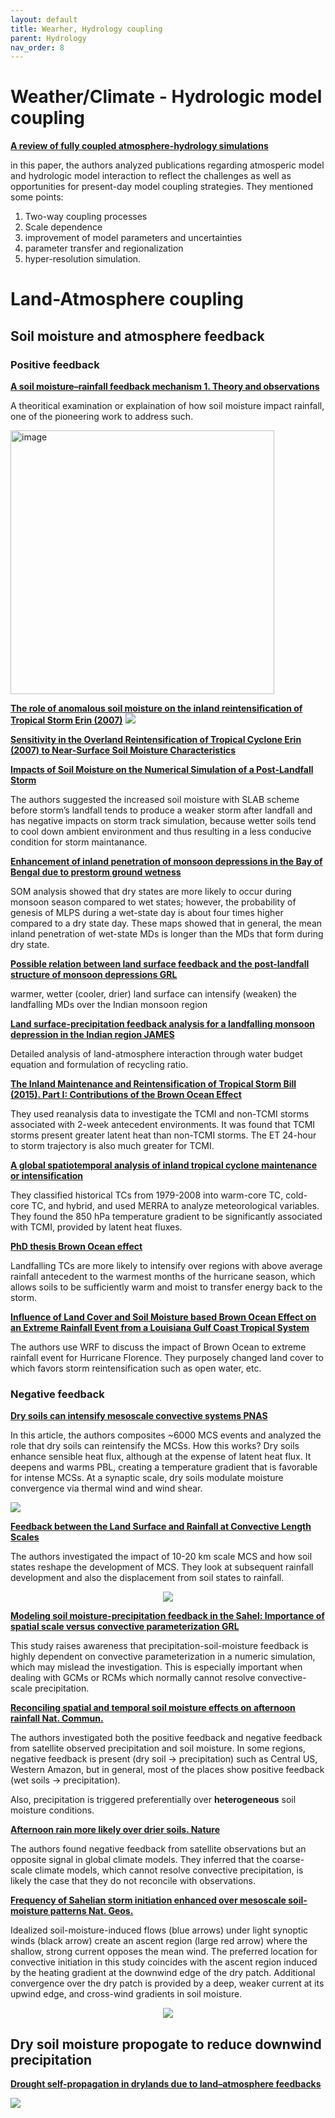 ```yaml
---
layout: default
title: Wearher, Hydrology coupling
parent: Hydrology
nav_order: 8
---
```


# Weather/Climate - Hydrologic model coupling

__[A review of fully coupled atmosphere-hydrology simulations](https://link.springer.com/article/10.1007/s11442-019-1610-5)__

in this paper, the authors analyzed publications regarding atmosperic model and hydrologic model interaction to reflect the challenges as well as opportunities for present-day model coupling strategies. They mentioned some points:

1. Two-way coupling processes
2. Scale dependence
3. improvement of model parameters and uncertainties
4. parameter transfer and regionalization
5. hyper-resolution simulation.

# Land-Atmosphere coupling

## Soil moisture and atmosphere feedback

### Positive feedback

__[A soil moisture–rainfall feedback mechanism 1. Theory and observations](https://agupubs.onlinelibrary.wiley.com/doi/10.1029/97WR03499)__

A theoritical examination or explaination of how soil moisture impact rainfall, one of the pioneering work to address such.

<img width="422" alt="image" src="https://user-images.githubusercontent.com/31950869/162550250-e98f599c-b5c6-461f-914e-0ec3badfc9ac.png">




__[The role of anomalous soil moisture on the inland reintensification of Tropical Storm Erin (2007)](https://link.springer.com/article/10.1007/s11069-011-9966-6)__
<img src="https://media.springernature.com/full/springer-static/image/art%3A10.1007%2Fs11069-011-9966-6/MediaObjects/11069_2011_9966_Fig9_HTML.gif?as=webp">

__[Sensitivity in the Overland Reintensification of Tropical Cyclone Erin (2007) to Near-Surface Soil Moisture Characteristics](https://journals.ametsoc.org/view/journals/mwre/139/12/2011mwr3593.1.xml)__

__[Impacts of Soil Moisture on the Numerical Simulation of a Post-Landfall Storm](https://link.springer.com/article/10.1007%2Fs13351-019-8002-8)__

The authors suggested the increased soil moisture with SLAB scheme before storm’s landfall tends to produce a weaker storm after landfall and has negative impacts on storm track simulation, because wetter soils tend to cool down ambient environment and thus resulting in a less conducive condition for storm maintanance.

__[Enhancement of inland penetration of monsoon depressions in the Bay of Bengal due to prestorm ground wetness](https://agupubs.onlinelibrary.wiley.com/doi/full/10.1002/wrcr.20301)__

SOM analysis showed that dry states are more likely to occur during monsoon season compared to wet states; however, the probability of genesis of MLPS during a wet-state day is about four times higher compared to a dry state day. These maps showed that in general, the mean inland penetration of wet-state MDs is longer than the MDs that form during dry state.

__[Possible relation between land surface feedback and the post-landfall structure of monsoon depressions GRL](https://agupubs.onlinelibrary.wiley.com/doi/full/10.1029/2009GL037781)__

warmer, wetter (cooler, drier) land surface can intensify (weaken) the landfalling MDs over the Indian monsoon region

__[Land surface-precipitation feedback analysis for a landfalling monsoon depression in the Indian region JAMES](https://agupubs.onlinelibrary.wiley.com/doi/full/10.1002/2016MS000829)__

Detailed analysis of land-atmosphere interaction through water budget equation and formulation of recycling ratio.


__[The Inland Maintenance and Reintensification of Tropical Storm Bill (2015). Part I: Contributions of the Brown Ocean Effect](https://journals.ametsoc.org/view/journals/hydr/22/10/JHM-D-20-0150.1.xml#bib1)__

They used reanalysis data to investigate the TCMI and non-TCMI storms associated with 2-week antecedent environments. It was found that TCMI storms present greater latent heat than non-TCMI storms. The ET 24-hour to storm trajectory is also much greater for TCMI.

__[A global spatiotemporal analysis of inland tropical cyclone maintenance or intensification](https://rmets.onlinelibrary.wiley.com/doi/10.1002/joc.3693)__

They classified historical TCs from 1979-2008 into warm-core TC, cold-core TC, and hybrid, and used MERRA to analyze meteorological variables. They found the 850 hPa temperature gradient to be significantly associated with TCMI, provided by latent heat fluxes.

__[PhD thesis Brown Ocean effect](https://getd.libs.uga.edu/pdfs/andersen_theresa_k_201308_phd.pdf)__

Landfalling TCs are more likely to intensify over regions with above average rainfall antecedent to the warmest months of the hurricane season, which allows soils to be sufficiently warm and moist to transfer energy back to the storm.

__[Influence of Land Cover and Soil Moisture based Brown Ocean Effect on an Extreme Rainfall Event from a Louisiana Gulf Coast Tropical System](https://www.nature.com/articles/s41598-019-53031-6)__

The authors use WRF to discuss the impact of Brown Ocean to extreme rainfall event for Hurricane Florence. They purposely changed land cover to which favors storm reintensification such as open water, etc.


### Negative feedback

__[Dry soils can intensify mesoscale convective systems PNAS](https://www.pnas.org/doi/10.1073/pnas.2007998117)__

In this article, the authors composites ~6000 MCS events and analyzed the role that dry soils can reintensify the MCSs.
How this works?
Dry soils enhance sensible heat flux, although at the expense of latent heat flux. It deepens and warms PBL, creating a temperature gradient that is favorable for intense MCSs. At a synaptic scale, dry soils modulate moisture convergence via thermal wind and wind shear.

<img src="https://www.pnas.org/cms/10.1073/pnas.2007998117/asset/c25251aa-7324-4907-baec-61251c252493/assets/images/large/pnas.2007998117fig05.jpg">

__[Feedback between the Land Surface and Rainfall at Convective Length Scales](https://journals.ametsoc.org/view/journals/hydr/5/4/1525-7541_2004_005_0625_fbtlsa_2_0_co_2.xml#i1525-7541-5-4-625-f04)__

The authors investigated the impact of 10-20 km scale MCS and how soil states reshape the development of MCS. They look at subsequent rainfall development and also the displacement from soil states to rainfall.

<p align="center">
<img src="https://d3n9xgu0z4cjsp.cloudfront.net/view/journals/hydr/5/4/images/i1525-7541-5-4-625-f12.gif">
</p>

__[Modeling soil moisture-precipitation feedback in the Sahel: Importance of spatial scale versus convective parameterization GRL](https://agupubs.onlinelibrary.wiley.com/doi/10.1002/2013GL058511)__

This study raises awareness that precipitation-soil-moisture feedback is highly dependent on convective parameterization in a numeric simulation, which may mislead the investigation. This is especially important when dealing with GCMs or RCMs which normally cannot resolve convective-scale precipitation.

__[Reconciling spatial and temporal soil moisture effects on afternoon rainfall Nat. Commun.](https://www.nature.com/articles/ncomms7443#citeas)__

The authors investigated both the positive feedback and negative feedback from satellite observed precipitation and soil moisture. In some regions, negative feedback is present (dry soil -> precipitation) such as Central US, Western Amazon, but in general, most of the places show positive feedback (wet soils -> precipitation).

Also, precipitation is triggered preferentially over **heterogeneous** soil moisture conditions.

__[Afternoon rain more likely over drier soils. Nature](https://www.nature.com/articles/nature11377#citeas)__

The authors found negative feedback from satellite observations but an opposite signal in global climate models. They inferred that the coarse-scale climate models, which cannot resolve convective precipitation, is likely the case that they do not reconcile with observations.

__[Frequency of Sahelian storm initiation enhanced over mesoscale soil-moisture patterns Nat. Geos.](https://www.nature.com/articles/ngeo1173)__

Idealized soil-moisture-induced flows (blue arrows) under light synoptic winds (black arrow) create an ascent region (large red arrow) where the shallow, strong current opposes the mean wind. The preferred location for convective initiation in this study coincides with the ascent region induced by the heating gradient at the downwind edge of the dry patch. Additional convergence over the dry patch is provided by a deep, weaker current at its upwind edge, and cross-wind gradients in soil moisture.

<p align="center">
  <img src="https://media.springernature.com/full/springer-static/image/art%3A10.1038%2Fngeo1173/MediaObjects/41561_2011_Article_BFngeo1173_Fig4_HTML.jpg?as=webp">
</p>

## Dry soil moisture propogate to reduce downwind precipitation

__[Drought self-propagation in drylands due to land–atmosphere feedbacks](https://www.nature.com/articles/s41561-022-00912-7)__

<img src="https://media.springernature.com/full/springer-static/image/art%3A10.1038%2Fs41561-022-00912-7/MediaObjects/41561_2022_912_Fig4_HTML.png?as=webp">
